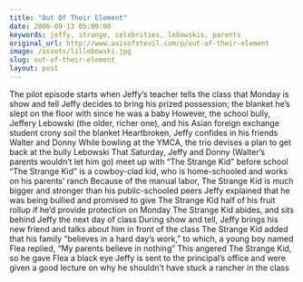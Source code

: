 ```yaml
---
title: "Out Of Their Element"
date: 2006-09-13 05:00:00
keywords: jeffy, strange, celebrities, lebowskis, parents
original_url: http://www.axisofstevil.com/p/out-of-their-element
image: /assets/lillebowski.jpg
slug: out-of-their-element
layout: post
---
```


The pilot episode starts when Jeffy’s teacher tells the class that Monday is show and tell Jeffy decides to bring his prized possession; the blanket he’s slept on the floor with since he was a baby However, the school bully, Jeffery Lebowski (the older, richer one), and his Asian foreign exchange student crony soil the blanket Heartbroken, Jeffy confides in his friends Walter and Donny While bowling at the YMCA, the trio devises a plan to get back at the bully Lebowski That Saturday, Jeffy and Donny (Walter’s parents wouldn’t let him go) meet up with “The Strange Kid” before school “The Strange Kid” is a cowboy-clad kid, who is home-schooled and works on his parents’ ranch Because of the manual labor, The Strange Kid is much bigger and stronger than his public-schooled peers Jeffy explained that he was being bullied and promised to give The Strange Kid half of his fruit rollup if he’d provide protection on Monday The Strange Kid abides, and sits behind Jeffy the next day of class During show and tell, Jeffy brings his new friend and talks about him in front of the class The Strange Kid added that his family “believes in a hard day’s work,” to which, a young boy named Flea replied, “My parents believe in nothing” This angered The Strange Kid, so he gave Flea a black eye Jeffy is sent to the principal’s office and were given a good lecture on why he shouldn’t have stuck a rancher in the class

